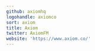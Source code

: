 ```yaml
---
github: axiomhq
logohandle: axiomco
sort: axiom
title: Axiom
twitter: AxiomFM
website: 'https://www.axiom.co/'
---
```

